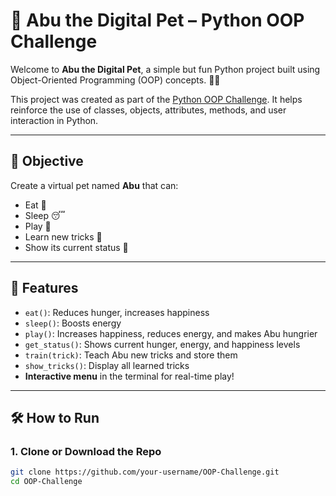 # 🐾 Abu the Digital Pet – Python OOP Challenge

Welcome to **Abu the Digital Pet**, a simple but fun Python project built using Object-Oriented Programming (OOP) concepts. 🐶✨

This project was created as part of the [Python OOP Challenge](https://github.com/Evans-mutuku/OOP-Challenge). It helps reinforce the use of classes, objects, attributes, methods, and user interaction in Python.

---

## 🎯 Objective

Create a virtual pet named **Abu** that can:

- Eat 🍖
- Sleep 😴
- Play 🎾
- Learn new tricks 🎩
- Show its current status 🧠

---

## 🧠 Features

- `eat()`: Reduces hunger, increases happiness
- `sleep()`: Boosts energy
- `play()`: Increases happiness, reduces energy, and makes Abu hungrier
- `get_status()`: Shows current hunger, energy, and happiness levels
- `train(trick)`: Teach Abu new tricks and store them
- `show_tricks()`: Display all learned tricks
- **Interactive menu** in the terminal for real-time play!

---

## 🛠️ How to Run

### 1. Clone or Download the Repo

```bash
git clone https://github.com/your-username/OOP-Challenge.git
cd OOP-Challenge
